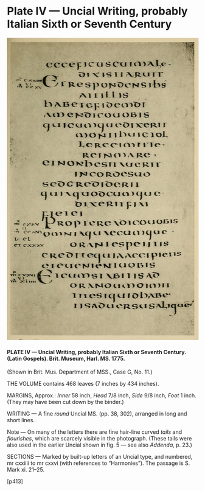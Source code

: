 # Plate IV — Uncial Writing, probably Italian Sixth or Seventh Century

![Plate IV.&#x2014;Uncial Writing, probably Italian Sixth or Seventh Century. \(Latin Gospels\). Brit. Museum, Harl. MS. 1775.](../.gitbook/assets/i439e-plate_iv.jpg)

#### PLATE IV — Uncial Writing, probably Italian Sixth or Seventh Century. \(Latin Gospels\). Brit. Museum, Harl. MS. 1775. <a id="plate04-note"></a>

\(Shown in Brit. Mus. Department of MSS., Case G, No. 11.\)

THE VOLUME contains 468 leaves \(7 inches by 434 inches\).

MARGINS, Approx.: _Inner_ 58 inch, _Head_ 7/8 inch, _Side_ 9/8 inch, _Foot_ 1 inch. \(They may have been cut down by the binder.\)

WRITING — A fine _round_ Uncial MS. \(pp. 38, 302\), arranged in long and short lines.

Note — On many of the letters there are fine hair-line curved _tails_ and _flourishes_, which are scarcely visible in the photograph. \(These tails were also used in the earlier Uncial shown in fig. 5 — see also _Addenda_, p. 23.\)

SECTIONS —  Marked by built-up letters of an Uncial type, and numbered, mr cxxiiii to mr cxxvi \(with references to “Harmonies”\). The passage is S. Mark xi. 21–25.

\[p413\]  


